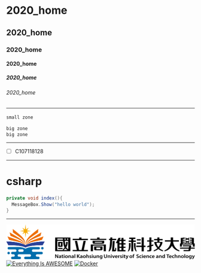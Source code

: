 #  2020_home
## 2020_home
### 2020_home
#### 2020_home
##### 2020_home
###### 2020_home
***
`small zone`
```
big zone
big zone
```
***
- [ ] C107118128
***
# csharp
```csharp
private void index(){
  MessageBox.Show("hello world");
}
```
***
![nkust](nkust.png "高科大")
[![Everything Is AWESOME](https://img.youtube.com/vi/StTqXEQ2l-Y/0.jpg)](https://www.youtube.com/watch?v=StTqXEQ2l-Y "Everything Is AWESOME")
[![Docker](https://img.youtube.com/vi/sSm2dRarhPo/0.jpg)](https://www.youtube.com/watch?v=sSm2dRarhPo "Docker")

